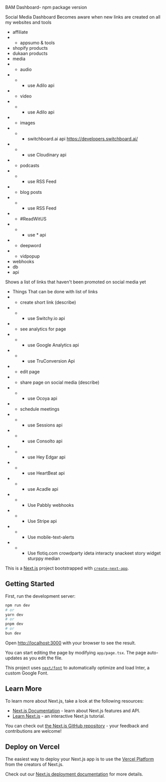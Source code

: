 BAM Dashboard- npm package version

Social Media Dashboard
Becomes aware when new links are created on all my websites and tools
- affiliate
- - appsumo & tools
- shopify products
- dukaan products
- media
- - audio
- - - use Adilo api
- - video
- - - use Adilo api
- - images
- - - switchboard.ai api https://developers.switchboard.ai/
- - - use Cloudinary api
- - podcasts
- - - use RSS Feed
- - blog posts
- - - use RSS Feed
- - #ReadWitUS
- - - use * api
- - deepword
- - vidpopup
- webhooks
- db
- api

Shows a list of links that haven't been promoted on social media yet
- Things That can be done with list of links
- - create short link (describe)
- - - use Switchy.io api
- - see analytics for page
- - - use Google Analytics api
- - - use TruConversion Api
- - edit page
- - share page on social media (describe)
- - - use Ocoya api
- - schedule meetings
- - - use Sessions api
- - - use Consolto api
- - - use Hey Edgar api
- - - use HeartBeat api
- - - use Acadle api
- - - Use Pabbly webhooks
- - - Use Stripe api
- - - Use mobile-text-alerts
- - - Use flotiq.com
crowdparty
ideta
interacty
snackeet
story widget
sturppy
median




This is a [Next.js](https://nextjs.org/) project bootstrapped with [`create-next-app`](https://github.com/vercel/next.js/tree/canary/packages/create-next-app).

## Getting Started

First, run the development server:

```bash
npm run dev
# or
yarn dev
# or
pnpm dev
# or
bun dev
```

Open [http://localhost:3000](http://localhost:3000) with your browser to see the result.

You can start editing the page by modifying `app/page.tsx`. The page auto-updates as you edit the file.

This project uses [`next/font`](https://nextjs.org/docs/basic-features/font-optimization) to automatically optimize and load Inter, a custom Google Font.

## Learn More

To learn more about Next.js, take a look at the following resources:

- [Next.js Documentation](https://nextjs.org/docs) - learn about Next.js features and API.
- [Learn Next.js](https://nextjs.org/learn) - an interactive Next.js tutorial.

You can check out [the Next.js GitHub repository](https://github.com/vercel/next.js/) - your feedback and contributions are welcome!

## Deploy on Vercel

The easiest way to deploy your Next.js app is to use the [Vercel Platform](https://vercel.com/new?utm_medium=default-template&filter=next.js&utm_source=create-next-app&utm_campaign=create-next-app-readme) from the creators of Next.js.

Check out our [Next.js deployment documentation](https://nextjs.org/docs/deployment) for more details.
